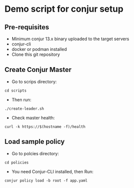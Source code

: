 # Demo script for conjur setup

## Pre-requisites
- Minimum conjur 13.x binary uploaded to the target servers
- conjur-cli
- docker or podman installed
- Clone this git repository

## Create Conjur Master
- Go to scrips directory:
```shell
cd scripts
```
- Then run:
```shell
./create-leader.sh
```
- Check master health:
```shell
curl -k https://$(hostname -f)/health
```

## Load sample policy
- Go to polcies directory:
```shell
cd policies
```
- You need Conjur-CLI installed, then Run:
```shell
conjur policy load -b root -f app.yaml
```
